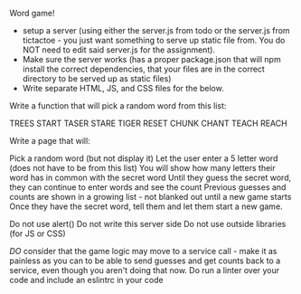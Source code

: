 Word game!

* setup a server (using either the server.js from todo or the server.js from tictactoe - you just want something to serve up static file from.  You do NOT need to edit said server.js for the assignment).
* Make sure the server works (has a proper package.json that will npm install the correct dependencies, that your files are in the correct directory to be served up as static files)
* Write separate HTML, JS, and CSS files for the below.  

Write a function that will pick a random word from this list:

TREES
START
TASER
STARE
TIGER
RESET
CHUNK
CHANT
TEACH
REACH

Write a page that will:

Pick a random word (but not display it)
Let the user enter a 5 letter word (does not have to be from this list)
You will show how many letters their word has in common with the secret word
Until they guess the secret word, they can continue to enter words and see the count
Previous guesses and counts are shown in a growing list - not blanked out until a new game starts
Once they have the secret word, tell them and let them start a new game.

Do not use alert()
Do not write this server side
Do not use outside libraries (for JS or CSS)

_DO_ consider that the game logic may move to a service call - make it as painless as you can to be able to send guesses and get counts back to a service, even though you aren't doing that now.
Do run a linter over your code and include an eslintrc in your code
